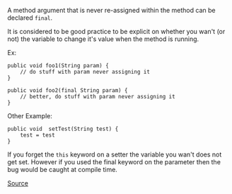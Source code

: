 A method argument that is never re-assigned within the method can be declared `final`.

It is considered to be good practice to be explicit on whether you wan't (or not) the variable to change it's value when the method is running.

Ex:

```
public void foo1(String param) {
	// do stuff with param never assigning it
}

public void foo2(final String param) {
	// better, do stuff with param never assigning it
}
```
Other Example:

```
public void  setTest(String test) {
	test = test
}
```

If you forget the `this` keyword on a setter the variable you wan't does not get set. However if you used the final keyword on the parameter then the bug would be caught at compile time.

[Source](http://pmd.sourceforge.net/pmd-5.3.2/pmd-java/rules/java/optimizations.html#MethodArgumentCouldBeFinal)
